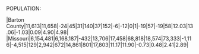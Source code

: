 POPULATION:

|Barton County|11,613|11,658|-24|45|31|140|37|152|-6|-12|0|1|-19|57|-19|58|12.03|13.06|-1.03|0.09|4.90|4.98|
|Missouri|6,154,481|6,168,187|-432|13,706|17,458|68,818|18,574|73,333|-1,116|-4,515|129|2,942|672|14,861|801|17,803|11.17|11.90|-0.73|0.48|2.41|2.89|
